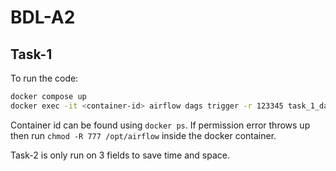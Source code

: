 # BDL-A2
## Task-1
To run the code:
```bash
docker compose up
docker exec -it <container-id> airflow dags trigger -r 123345 task_1_dag
```
Container id can be found using `docker ps`. If permission error throws up then run `chmod -R 777 /opt/airflow` inside the docker container.

Task-2 is only run on 3 fields to save time and space.


